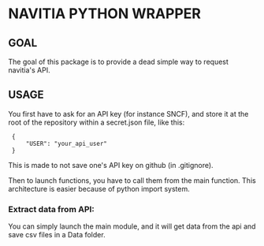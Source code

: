 # NAVITIA PYTHON WRAPPER


## GOAL
The goal of this package is to provide a dead simple way to request navitia's API.

## USAGE
You first have to ask for an API key (for instance SNCF), and store it at the root of the repository within a secret.json file, like this:
```
 {
     "USER": "your_api_user"
 }
```
This is made to not save one's API key on github (in .gitignore).

Then to launch functions, you have to call them from the main function.
This architecture is easier because of python import system.

### Extract data from API:
You can simply launch the main module, and it will get data from the api and save csv files in a Data folder.
